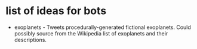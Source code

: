 # list of ideas for bots

- exoplanets - Tweets procedurally-generated fictional exoplanets. Could
  possibly source from the Wikipedia list of exoplanets and their descriptions.
